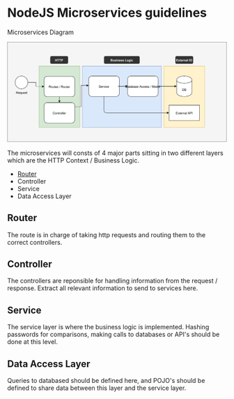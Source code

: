 # NodeJS Microservices guidelines

Microservices Diagram

![API DMM](./assets/dmm/http-request-dmm.svg?sanitize=true)

The microservices will consts of 4 major parts sitting in two different layers which are the HTTP Context / Business Logic.

* [Router](#router)
* Controller
* Service
* Data Access Layer

## Router

The route is in charge of taking http requests and routing them to the correct controllers.

## Controller

The controllers are reponsible for handling information from the request / response. Extract all relevant information to send to services here. 

## Service

The service layer is where the business logic is implemented. Hashing passwords for comparisons, making calls to databases or API's should be done at this level.

## Data Access Layer

Queries to databased should be defined here, and POJO's should be defined to share data between this layer and the service layer.

